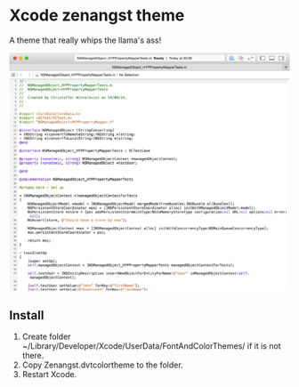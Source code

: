 Xcode zenangst theme
============================

A theme that really whips the llama's ass!

![zenangst Theme](https://raw.githubusercontent.com/zenangst/xcode-zenangst-theme/master/screenshot.png)

## Install

1. Create folder ~/Library/Developer/Xcode/UserData/FontAndColorThemes/ if it is not there.
2. Copy Zenangst.dvtcolortheme to the folder.
3. Restart Xcode.
